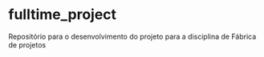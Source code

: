 # fulltime_project
Repositório para o desenvolvimento do projeto para a disciplina de Fábrica de projetos 
